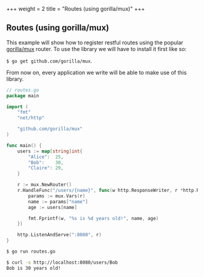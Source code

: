 +++
weight = 2
title = "Routes (using gorilla/mux)"
+++

## Routes (using gorilla/mux)

This example will show how to register restful routes using the popular <a target="_blank" href="https://github.com/gorilla/mux">gorilla/mux</a> router.
To use the library we will have to install it first like so:

`$ go get github.com/gorilla/mux`. 

From now on, every application we write will be able to make use of this library.

``` go
// routes.go
package main

import (
	"fmt"
	"net/http"

	"github.com/gorilla/mux"
)

func main() {
	users := map[string]int{
		"Alice":  25,
		"Bob":    30,
		"Claire": 29,
	}

	r := mux.NewRouter()
	r.HandleFunc("/users/{name}", func(w http.ResponseWriter, r *http.Request) {
		params := mux.Vars(r)
		name := params["name"]
		age := users[name]

		fmt.Fprintf(w, "%s is %d years old!", name, age)
	})

	http.ListenAndServe(":8080", r)
}
```
``` sh
$ go run routes.go

$ curl -s http://localhost:8080/users/Bob
Bob is 30 years old!
```